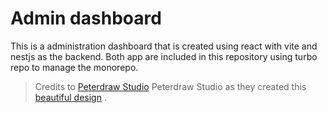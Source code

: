 # Admin dashboard

This is a administration dashboard that is created using react with vite and nestjs as the backend. Both app are included in this repository using turbo repo to manage the monorepo.

> Credits to [Peterdraw Studio](https://dribbble.com/peterdraw) Peterdraw Studio as they created this [beautiful design](https://dribbble.com/shots/21187380-Colorful-Admin-Dashboard) .
